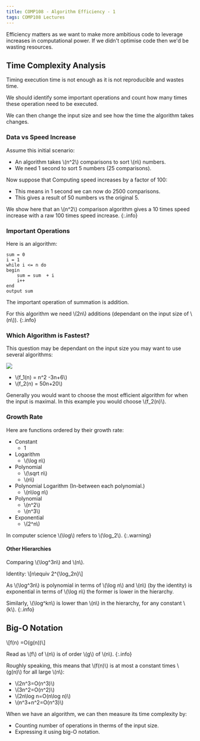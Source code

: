 ```yaml
---
title: COMP108 - Algorithm Efficiency - 1
tags: COMP108 Lectures
---
```

Efficiency matters as we want to make more ambitious code to leverage increases in computational power. If we didn't optimise code then we'd be wasting resources.

## Time Complexity Analysis
Timing execution time is not enough as it is not reproducible and wastes time.

We should identify some important operations and count how many times these operation need to be executed.

We can then change the input size and see how the time the algorithm takes changes.

### Data vs Speed Increase
Assume this initial scenario:


* An algorithm takes &#92;(n^2&#92;) comparisons to sort &#92;(n&#92;) numbers.
* We need 1 second to sort 5 numbers (25 comparisons).

Now suppose that Computing speed increases by a factor of 100:

* This means in 1 second we can now do 2500 comparisons.
* This gives a result of 50 numbers vs the original 5.

We show here that an &#92;(n^2&#92;) comparison algorithm gives a 10 times speed increase with a raw 100 times speed increase.
{:.info}

### Important Operations
Here is an algorithm:

```
sum = 0
i = 1
while i <= n do
begin
	sum = sum  + i
	i++
end 
output sum
```

The important operation of summation is addition.

For this algorithm we need &#92;(2n&#92;) additions (dependant on the input size of &#92;(n&#92;)).
{:.info}

### Which Algorithm is Fastest?
This question may be dependant on the input size you may want to use several algorithms:

![]({{site.baseurl}}/assets/comp108/lectures/2021-02-17-1.png)

* &#92;(f_1(n) = n^2 -3n+6&#92;)
* &#92;(f_2(n) = 50n+20&#92;)

Generally you would want to choose the most efficient algorithm for when the input is maximal. In this example you would choose &#92;(f_2(n)&#92;).

### Growth Rate

Here are functions ordered by their growth rate:

* Constant
	* 1
* Logarithm
	* &#92;(\log n&#92;)
* Polynomial
	* &#92;(\sqrt n&#92;)
	* &#92;(n&#92;)
* Polynomial Logarithm (In-between each polynomial.)
	* &#92;(n\log n&#92;)
* Polynomial
	* &#92;(n^2&#92;)
	* &#92;(n^3&#92;)
* Exponential
	* &#92;(2^n&#92;)

In computer science &#92;(\log&#92;) refers to &#92;(\log_2&#92;).
{:.warning}

#### Other Hierarchies
Comparing &#92;(\log^3n&#92;) and &#92;(n&#92;).

Identity:
&#92;[n\equiv 2^{\log_2n}&#92;]

As &#92;(\log^3n&#92;) is polynomial in terms of &#92;(\log n&#92;) and &#92;(n&#92;) (by the identity) is exponential in terms of &#92;(\log n&#92;) the former is lower in the hierarchy.

Similarly, &#92;(\log^kn&#92;) is lower than &#92;(n&#92;) in the hierarchy, for any constant &#92;(k&#92;).
{:.info}

## Big-O Notation
&#92;[f(n) =O(g(n))&#92;]

Read as &#92;(f&#92;) of &#92;(n&#92;) is of order &#92;(g&#92;) of &#92;(n&#92;).
{:.info}

Roughly speaking, this means that &#92;(f(n)&#92;) is at most a constant times &#92;(g(n)&#92;) for all large &#92;(n&#92;):

* &#92;(2n^3=O(n^3)&#92;)
* &#92;(3n^2=O(n^2)&#92;)
* &#92;(2n\log n=O(n\log n)&#92;)
* &#92;(n^3+n^2=O(n^3)&#92;)

When we have an algorithm, we can then measure its time complexity by:

* Counting number of operations in therms of the input size.
* Expressing it using big-O notation.

